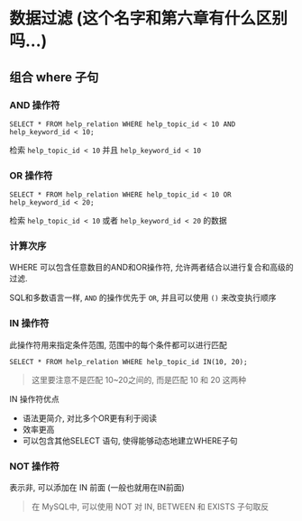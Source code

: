 # 数据过滤 (这个名字和第六章有什么区别吗...)


## 组合 where 子句


### AND 操作符

`SELECT * FROM help_relation WHERE help_topic_id < 10 AND help_keyword_id < 10;` 

检索 `help_topic_id < 10` 并且 `help_keyword_id < 10`

### OR 操作符

`SELECT * FROM help_relation WHERE help_topic_id < 10 OR help_keyword_id < 20;`

检索 `help_topic_id < 10` 或者 `help_keyword_id < 20` 的数据


### 计算次序

WHERE 可以包含任意数目的AND和OR操作符, 允许两者结合以进行复合和高级的过滤.

SQL和多数语言一样, `AND` 的操作优先于 `OR`, 并且可以使用 `()` 来改变执行顺序

### IN 操作符

此操作符用来指定条件范围, 范围中的每个条件都可以进行匹配

`SELECT * FROM help_relation WHERE help_topic_id IN(10, 20);`

> 这里要注意不是匹配 10~20之间的, 而是匹配 10 和 20 这两种

IN 操作符优点
+ 语法更简介, 对比多个OR更有利于阅读
+ 效率更高
+ 可以包含其他SELECT 语句, 使得能够动态地建立WHERE子句

### NOT 操作符

表示非, 可以添加在 IN 前面 (一般也就用在IN前面)

> 在 MySQL中, 可以使用 NOT 对 IN, BETWEEN 和 EXISTS 子句取反




